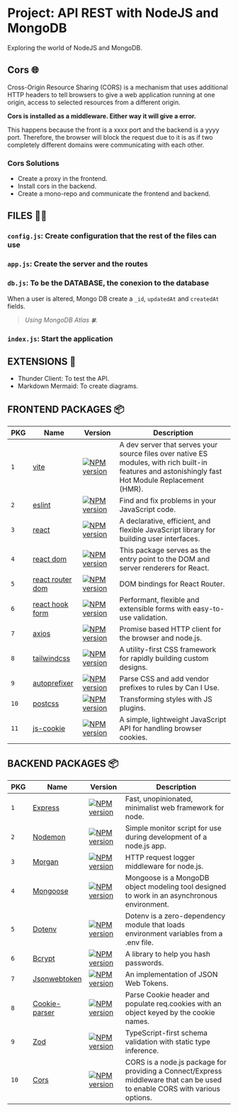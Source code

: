 # Project: API REST with NodeJS and MongoDB

Exploring the world of NodeJS and MongoDB.

## Cors 🌐

Cross-Origin Resource Sharing (CORS) is a mechanism that uses additional HTTP headers to tell browsers to give a web application running at one origin, access to selected resources from a different origin.

**Cors is installed as a middleware. Either way it will give a error.**

This happens because the front is a xxxx port and the backend is a yyyy port. Therefore, the browser will block the request due to it is as if two completely different domains were communicating with each other.

### Cors Solutions

- Create a proxy in the frontend.
- Install cors in the backend.
- Create a mono-repo and communicate the frontend and backend.

## FILES 📁📂

### `config.js`: Create configuration that the rest of the files can use

### `app.js`: Create the server and the routes

### `db.js`: To be the DATABASE, the conexion to the database

When a user is altered, Mongo DB create a `_id`, `updatedAt` and `createdAt` fields.

> _Using MongoDB Atlas 🍀._

### `index.js`: Start the application

## EXTENSIONS 🧩

- Thunder Client: To test the API.
- Markdown Mermaid: To create diagrams.

## FRONTEND PACKAGES 📦

| PKG  | Name                                                  | Version                                                                                                     | Description                                                                                                                                         |
| ---- | ----------------------------------------------------- | ----------------------------------------------------------------------------------------------------------- | --------------------------------------------------------------------------------------------------------------------------------------------------- |
| `1`  | [vite](https://vitejs.dev/)                           | [![NPM version](https://badge.fury.io/js/vite.svg)](https://npmjs.org/package/vite)                         | A dev server that serves your source files over native ES modules, with rich built-in features and astonishingly fast Hot Module Replacement (HMR). |
| `2`  | [eslint](https://eslint.org/)                         | [![NPM version](https://badge.fury.io/js/eslint.svg)](https://npmjs.org/package/eslint)                     | Find and fix problems in your JavaScript code.                                                                                                      |
| `3`  | [react](https://react.dev/)                           | [![NPM version](https://badge.fury.io/js/react.svg)](https://npmjs.org/package/react)                       | A declarative, efficient, and flexible JavaScript library for building user interfaces.                                                             |
| `4`  | [react dom](https://react.dev/reference/react-dom)    | [![NPM version](https://badge.fury.io/js/react-dom.svg)](https://npmjs.org/package/react-dom)               | This package serves as the entry point to the DOM and server renderers for React.                                                                   |
| `5`  | [react router dom](https://reactrouter.com/en/main)   | [![NPM version](https://badge.fury.io/js/react-router-dom.svg)](https://npmjs.org/package/react-router-dom) | DOM bindings for React Router.                                                                                                                      |
| `6`  | [react hook form](https://react-hook-form.com/)       | [![NPM version](https://badge.fury.io/js/react-hook-form.svg)](https://npmjs.org/package/react-hook-form)   | Performant, flexible and extensible forms with easy-to-use validation.                                                                              |
| `7`  | [axios](https://axios-http.com/)                      | [![NPM version](https://badge.fury.io/js/axios.svg)](https://npmjs.org/package/axios)                       | Promise based HTTP client for the browser and node.js.                                                                                              |
| `8`  | [tailwindcss](https://tailwindcss.com/)               | [![NPM version](https://badge.fury.io/js/tailwindcss.svg)](https://npmjs.org/package/tailwindcss)           | A utility-first CSS framework for rapidly building custom designs.                                                                                  |
| `9`  | [autoprefixer](https://autoprefixer.github.io/)       | [![NPM version](https://badge.fury.io/js/autoprefixer.svg)](https://npmjs.org/package/autoprefixer)         | Parse CSS and add vendor prefixes to rules by Can I Use.                                                                                            |
| `10` | [postcss](https://postcss.org/)                       | [![NPM version](https://badge.fury.io/js/postcss.svg)](https://www.npmjs.com/package/postcss)               | Transforming styles with JS plugins.                                                                                                                |
| `11` | [js-cookie](https://www.npmjs.com/package/js-cookie/) | [![NPM version](https://badge.fury.io/js/js-cookie.svg)](https://www.npmjs.com/package/js-cookie)           | A simple, lightweight JavaScript API for handling browser cookies.                                                                                  |

## BACKEND PACKAGES 📦

| PKG  | Name                                                           | Version                                                                                               | Description                                                                                                                |
| ---- | -------------------------------------------------------------- | ----------------------------------------------------------------------------------------------------- | -------------------------------------------------------------------------------------------------------------------------- |
| `1`  | [Express](https://expressjs.com/)                              | [![NPM version](https://badge.fury.io/js/express.svg)](https://npmjs.org/package/express)             | Fast, unopinionated, minimalist web framework for node.                                                                    |
| `2`  | [Nodemon](https://nodemon.io/)                                 | [![NPM version](https://badge.fury.io/js/nodemon.svg)](https://npmjs.org/package/nodemon)             | Simple monitor script for use during development of a node.js app.                                                         |
| `3`  | [Morgan](https://www.npmjs.com/package/morgan)                 | [![NPM version](https://badgen.net/npm/v/morgan)](https://www.npmjs.com/package/morgan)               | HTTP request logger middleware for node.js.                                                                                |
| `4`  | [Mongoose](https://mongoosejs.com/)                            | [![NPM version](https://badge.fury.io/js/mongoose.svg)](https://npmjs.org/package/mongoose)           | Mongoose is a MongoDB object modeling tool designed to work in an asynchronous environment.                                |
| `5`  | [Dotenv](https://www.npmjs.com/package/dotenv)                 | [![NPM version](https://badgen.net/npm/v/dotenv)](https://www.npmjs.com/package/dotenv)               | Dotenv is a zero-dependency module that loads environment variables from a .env file.                                      |
| `6`  | [Bcrypt](https://bcrypt.online/)                               | [![NPM version](https://badgen.net/npm/v/bcrypt)](https://www.npmjs.com/package/bcrypt)               | A library to help you hash passwords.                                                                                      |
| `7`  | [Jsonwebtoken](https://jwt.io/)                                | [![NPM version](https://badgen.net/npm/v/jsonwebtoken)](https://www.npmjs.com/package/jsonwebtoken)   | An implementation of JSON Web Tokens.                                                                                      |
| `8`  | [Cookie-parser](https://www.npmjs.com/package/cookie-parser)   | [![NPM version](https://badgen.net/npm/v/cookie-parser)](https://www.npmjs.com/package/cookie-parser) | Parse Cookie header and populate req.cookies with an object keyed by the cookie names.                                     |
| `9`  | [Zod](https://zod.dev/)                                        | [![NPM version](https://badgen.net/npm/v/zod)](https://www.npmjs.com/package/zod)                     | TypeScript-first schema validation with static type inference.                                                             |
| `10` | [Cors](https://developer.mozilla.org/en-US/docs/Web/HTTP/CORS) | [![NPM version](https://badgen.net/npm/v/cors)](https://www.npmjs.com/package/cors)                   | CORS is a node.js package for providing a Connect/Express middleware that can be used to enable CORS with various options. |
